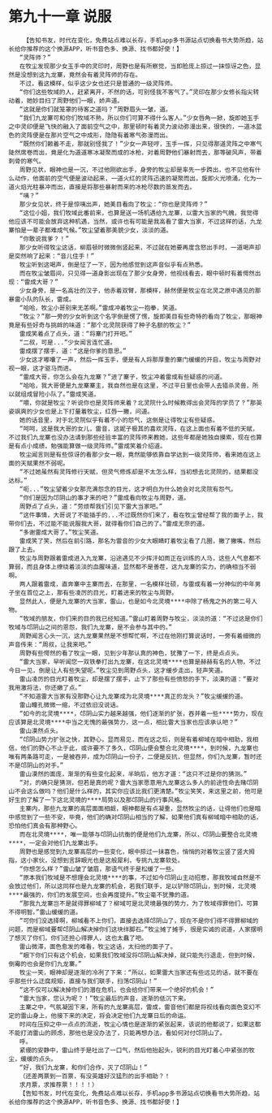 # 第九十一章 说服
        【告知书友，时代在变化，免费站点难以长存，手机app多书源站点切换看书大势所趋，站长给你推荐的这个换源APP，听书音色多、换源、找书都好使！】
       “灵阵师？”
       在牧尘发现那少女玉手中的灵印时，周野也是有所察觉，当即脸庞上掠过一抹惊讶之色，显然是没想到这九龙寨，竟然会有着灵阵师的存在。
       不过，看这模样，似乎这少女也还只是普通的一级灵阵师。
       “你们这些牧域的人，赶紧离开，不然的话，可别怪我不客气了。”灵印在那少女修长指尖转动着，她妙目扫了周野他们一眼，娇声道。
       “这就是你们就笼罩的待客之道吗？”周野眉头一皱，道。
       “我们九龙寨可和你们牧域不熟，所以你们可算不得什么客人。”少女唇角一掀，旋即她玉手之中灵印便是飞快的融入了面前空气之中，那里顿时有着灵力波动弥漫出来，很快的，一道冰蓝色的灵阵便是在那片空气之中成形，隐隐有着寒气弥漫而出。
       “既然你们赖着不走，那就别怪我了！”少女一声轻哼，玉手一挥，只见得那道灵阵之中寒气陡然席卷而出，竟是化为道道寒冰凝聚而成的冰枪，对着周野他们暴射而去，那等破风声，带着刺骨的寒气。
       周野见状，眼神也是一沉，不过他刚欲出手，身旁的牧尘却是率先一步跨出，也不见他有什么动作，他面前的空气便是波动起来，一道火红的灵阵迅速的凝聚而出，旋即火光喷涌，化为一道火焰光柱暴冲而出，直接是将那些暴射而来的冰枪尽数的蒸发而去。
       “咦？”
       那少女见状，终于是惊咦出声，她美目看向了牧尘：“你也是灵阵师？”
       “这位小姐，我们牧域此番前来，也算是送一场机遇给九龙寨，以雷大当家的气魄，我觉得他应该不可能会放弃这种机遇，当然，或许也有可能是我高看了雷大当家，不过这样的话，九龙寨怕是一辈子都难成气候。”牧尘望着那美貌少女，淡淡的道。
       “你敢说我爹？！”
       那少女听得牧尘这话，柳眉顿时微微倒竖起来，不过就在她要再度含怒出手时，一道喝声却是突然响了起来：“音儿住手！”
       牧尘听到这喝声，倒是怔了一下，因为他感觉到这声音似乎有点熟悉。
       而在牧尘皱眉间，只见得一道身影出现在了那少女身旁，他视线看去，眼中顿时有着愕然出现：“雷成大哥？”
       少女身旁，是一名高壮的汉子，他赤着双臂，那模样，赫然便是牧尘在北灵之原中遇见的那暴雷小队的队长，雷成。
       “哈哈，牧尘小哥别来无恙啊。”雷成冲着牧尘一抱拳，笑道。
       “牧尘？”那一旁的少女听到这个名字倒是愣了愣，旋即美目有些奇特的看向了牧尘，那眼神竟是有些好奇与挑衅的味道：“那个北灵院获得了种子名额的牧尘？”
       雷成笑着点了点头，道：“将寨门打开吧。”
       “二叔，可是...”少女闻言连忙道。
       雷成摆了摆手，道：“这是你爹的意思。”
       少女这才嘟囔了一声，然后一挥玉手，便是有人将那厚重的寨门缓缓的开启，牧尘与周野对视一眼，这才驱马而进。
       “雷成大哥，你怎么会在九龙寨？”进了寨子，牧尘冲着雷成有些疑惑的问道。
       “哈哈，我大哥便是九龙寨寨主，我自然也是在这里，不过平日里也会带人去猎杀灵兽，所以就组成冒险小队了。”雷成笑道。
       “喂，你就是牧尘？听说你也是灵阵师来着？北灵院什么时候教得出会灵阵的学员了？”那英姿飒爽的少女也是上下打量着牧尘，红唇一撇，问道。
       她的话音里，对于北灵院似乎有着不小的怨气，这倒是让得牧尘有些疑惑。
       “呵呵，这是我大哥的女儿，雷音，这妮子极其的喜欢灵阵，在这上面也有着不低的天赋，不过我们九龙寨也没办法请到那些经验丰富的灵阵师来教她，这些年都是她独自摸索，现在也算是有点小成绩，勉强能算做一级灵阵师。”雷成笑着介绍道。
       牧尘闻言则是有些惊讶的看那少女一眼，竟然能够依靠自学达到一级灵阵师，看来她在这上面的天赋果然不弱呢。
       “不过她虽然有灵阵修行天赋，但灵气修炼却是不太怎么样，当初想去北灵院的，结果都没达标。”
       “呃...”牧尘望着少女那充满怨念的目光，这才明白为什么她会对北灵院有怨气。
       “你们是因为邙阴山的事才来的吧？”雷成看向牧尘与周野，道。
       周野点了点头，道：“劳烦帮我们引见下雷大当家吧。”
       “这件事情，大哥说了不能插手的...不过既然你们来了，看在牧尘曾经帮了我的面子上，我带你们去，不过能不能说服我大哥，就得看你们自己的了。”雷成无奈的道。
       “多谢雷成大哥了。”牧尘笑道。
       雷成笑了笑，然后在前引路，那名为雷音的少女大眼睛盯着牧尘看了几圈，撇了撇嘴，然后跟了上去。
       牧尘与周野跟着雷成进入九龙寨，沿途遇见不少挥汗如雨正在训练的人马，这些人气息都不算弱，而且身体上缭绕着淡淡的血腥味道，显然都不是善茬，这九龙寨的实力，的确相当不弱啊。
       两人跟着雷成，直奔寨中主寨而去，在那里，一名模样壮硕，与雷成有着一分神似的中年男子坐在首位之上，那有些凌厉的目光，盯着进来的牧尘与周野。
       显然此人，便是九龙寨的大当家，雷山，也是如今北灵境****中除了杨鬼之外的第二号人物。
       “牧域的朋友，你们来的目的我已经知道。”雷山盯着周野与牧尘，淡淡的道：“不过这是你们牧域与邙阴山之间的恩怨，我们九龙寨，是不会参与其中的。”
       周野闻言心头一沉，这九龙寨果然是不想帮忙啊，不过在他刚打算说话时，一旁有着细微的声音传来：“周叔，让我来吧。”
       周野有些愕然的看了牧尘一眼，见到少年那认真的神色，犹豫了一下，终是点点头。
       “雷大当家，早听闻您一双铁拳打出九龙寨，在这北灵境****也算是赫赫有名的人物，不过今日一见，倒是让人有些失望呢。”牧尘见到周野点头，这才缓步走出，轻声笑道。
       雷山凌厉的目光盯着牧尘，却是摆了摆手，止下了那些有些愤怒的手下，淡漠的道：“要对我用激将法，你还嫩了点。”
       “不知道雷大当家有没那野心让九龙寨成为北灵境****真正的龙头？”牧尘缓缓的道。
       雷山瞳孔微微一缩，不过依旧没说话。
       “如今的北灵境****，邙阴山实力越来越强，他们逐渐的扩张，吞并着一些****势力，现在应该算是北灵境****中当之无愧的最强势力，这一点，相比雷大当家也应该承认吧？”
       雷山漠然点头。
       “邙阴山势力扩张之快，其野心，显而易见，而在这之后，则是有着柳域在暗中相助，我相信，他们的野心不止于此，或许要不了多久，邙阴山便会整合北灵境****，到时候，九龙寨也唯有两条路可走，一是被吞并，成为邙阴山一份子，二便是反抗，但显然，你们九龙寨，暂时还不是邙阴山的对手。”
       雷山漠然的面庞，渐渐的有些变化起来，半晌后，他方才道：“这只不过是你的猜测。”
       “对，的确只是猜测，但若是真的呢？雷大当家愿意用九龙寨这么多人的前途性命去赌邙阴山不会这么做吗？他们是什么样的，其实你应该比我们更清楚。”牧尘笑笑，来这里之前，他可是好生的了解了一下这北灵境的****局势以及那邙阴山的行事风格。
       主寨内，那些九龙寨的高层面面相觑，眼神都是有点凝重，显然牧尘的话，让得他们也是暗中感觉到了一些不安，毕竟，他们的确对邙阴山相当的了解，如果他们真有柳域暗中相助的话，恐怕他们真会有那种野心。
       而在北灵境****，唯一能够与邙阴山抗衡的便是他们九龙寨，所以，邙阴山要整合北灵境****，一定会对他们九龙寨出手。
       周野也是感觉到九龙寨高层的一些变化，眼中掠过一抹喜色，悄悄的对着牧尘竖了竖大拇指，这小家伙，没想到言辞眼光也是这般犀利，专挑九龙寨软处。
       “你想怎么样？”雷山皱了皱眉，那语气终于是松缓了一些。
       “原本我们牧域是不想理会北灵境****的事，不过如今邙阴山主动招惹，那我牧域自然是不会放过他们，所以这同样也是九龙寨的机会，若我们联手，足以铲除邙阴山，到时候，北灵境****最强的，你们的发展空间，也会再度提升。”牧尘毫不犹豫的道。
       “那我九龙寨岂不是就得罪柳域了？柳域可是北灵境最强的势力，为了牧域得罪他们，可算不得明智。”雷山缓缓的道。
       “可你们没选择啊，柳域看不上你们，直接去选择邙阴山了，现在不是你们得不得罪柳域的问题，而是柳域要帮邙阴山解决掉你们这块绊脚石。”牧尘摊了摊手，很是实诚的说道，人家摆明了想灭了你们，你们还担心得罪人，这也太蠢了吧。
       雷山微滞，面色愈发的难看，牧尘这话，太扫他的面子了。
       “眼下你们只有这个机会，如果我们牧域没将邙阴山解决掉，就只能先行退走，但到时候，倒霉的也会是你们九龙寨。”
       牧尘一笑，眼神却是逐渐的冷冽了下来：“所以，如果雷大当家还有些远见的话，就不要在乎那些什么迂腐规矩，直接与我们联手，扫荡邙阴山！”
       “这不仅可以解决掉你们的潜在危机，也会给你们带来一个绝好的机会！”
       “雷大当家，您认为呢？！”牧尘最后的声音，逐渐的低沉下来。
       主寨之中，气氛凝固下来，所有的九龙寨高层，雷成，雷音他们都是将视线看向面色变幻不定的雷山身上，他接下来的决定，将会决定他们九龙寨日后的命运。
       时间在压抑之中一点点的流逝，牧尘心情也是逐渐的紧张起来，该说的他都说了，如果这都不能打消雷山的顾虑，那他也是没办法了，只能再想办法，看如何对付邙阴山了。
       呼。
       紧绷的安静中，雷山终于是吐出了一口气，然后他抬起头，锐利的目光盯着心中紧张的牧尘，缓缓的点头。
       “好，我们九龙寨，和你们合作，灭了邙阴山！”
       （还差两票到一百票，有没英雄好汉猛烈的出手相助？！
       求月票，求推荐票！！！！）
       【告知书友，时代在变化，免费站点难以长存，手机app多书源站点切换看书大势所趋，站长给你推荐的这个换源APP，听书音色多、换源、找书都好使！】